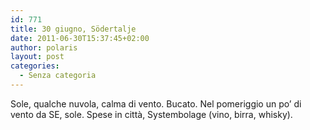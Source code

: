 ```yaml
---
id: 771
title: 30 giugno, Södertalje
date: 2011-06-30T15:37:45+02:00
author: polaris
layout: post
categories:
  - Senza categoria
---
```

Sole, qualche nuvola, calma di vento. Bucato. Nel pomeriggio un po&#8217; di vento da SE, sole. Spese in città, Systembolage (vino, birra, whisky).
